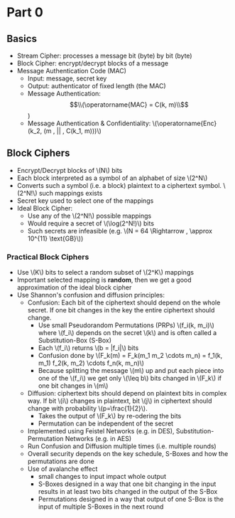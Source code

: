 # Part 0

## Basics
- Stream Cipher: processes a message bit (byte) by bit (byte)
- Block Cipher: encrypt/decrypt blocks of a message
- Message Authentication Code (MAC)
	- Input: message, secret key
	- Output: authenticator of fixed length (the MAC)
	- Message Authentication: $$\\(\operatorname{MAC} = C(k, m)\\$$)
	- Message Authentication & Confidentiality: \\(\operatorname{Enc}(k_2, (m \, || \, C(k_1, m)))\\)

## Block Ciphers
- Encrypt/Decrypt blocks of \\(N\\) bits
- Each block interpreted as a symbol of an alphabet of size \\(2^N\\)
- Converts such a symbol (i.e. a block) plaintext to a ciphertext symbol. \\(2^N!\\) such mappings exists
- Secret key used to select one of the mappings
- Ideal Block Cipher:
	- Use any of the \\(2^N!\\) possible mappings
	- Would require a secret of \\(\log(2^N!)\\) bits
	- Such secrets are infeasible (e.g. \\(N = 64 \Rightarrow \, \approx 10^{11} \text{GB}\\))

### Practical Block Ciphers
- Use \\(K\\) bits to select a random subset of \\(2^K\\) mappings
- Important selected mapping is **random**, then we get a good approximation of the ideal block cipher
- Use Shannon's confusion and diffusion principles:
	- Confusion: Each bit of the ciphertext should depend on the whole secret. If one bit changes in the key the entire ciphertext should change.
		- Use small Pseudorandom Permutations (PRPs) \\(f_i(k, m_i)\\) where \\(f_i\\) depends on the secret \\(k\\) and is often called a Substitution-Box (S-Box)
		- Each \\(f_i\\) returns \\(b = |f_i|\\) bits
		- Confusion done by \\(F_k(m) = F_k(m_1 m_2 \cdots m_n) = f_1(k, m_1) f_2(k, m_2) \cdots f_n(k, m_n)\\)
		- Because splitting the message \\(m\\) up and put each piece into one of the \\(f_i\\) we get only \\(\leq b\\) bits changed in \\(F_k\\) if one bit changes in \\(m\\)
	- Diffusion: ciphertext bits should depend on plaintext bits in complex way. If bit \\(i\\) changes in plaintext, bit \\(j\\) in ciphertext should change with probability \\(p=\frac{1}{2}\\).
		- Takes the output of \\(F_k\\) by re-odering the bits
		- Permutation can be independent of the secret
	- Implemented using Feistel Networks (e.g. in DES), Substitution-Permutation Networks (e.g. in AES)
	- Run Confusion and Diffusion multiple times (i.e. multiple rounds)
	- Overall security depends on the key schedule, S-Boxes and how the permutations are done
	- Use of avalanche effect
		- small changes to input impact whole output
		- S-Boxes designed in a way that one bit changing in the input results in at least two bits changed in the output of the S-Box
		- Permutations designed in a way that output of one S-Box is the input of multiple S-Boxes in the next round

